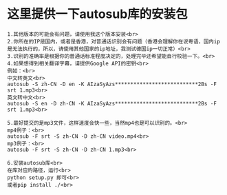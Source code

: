 这里提供一下autosub库的安装包
==============================
    1.其他版本的可能会有问题，请使用我这个版本安装<br>
    2.你所在的IP是国内，或者是香港，对普通话识别会有问题（香港会理解你在说粤语，国内ip是无法执行的，所以，请使用其他国家的ip地址，我测试德国ip一切正常）<br>
    3.识别的准确率是根据你的普通话标准程度决定的，处理完毕还希望能自行校验一下。<br>
    4.如果想得到相关翻译字幕，请提供Google API的密钥<br>
    例如：<br>
    中文转英文<br>
    autosub -S zh-CN -D en -K AIzaSyAzs***************************2Bs -F srt 1.mp3<br>
    英文转中文<br>
    autosub -S en -D zh-CN -K AIzaSyAzs***************************2Bs -F srt 1.mp3<br>

    5.最好提交的是mp3文件，这样速度会快一些，当然mp4也是可以识别的。<br>
    mp4例子：<br>
    autosub -F srt -S zh-CN -D zh-CN video.mp4<br>
    mp3例子：<br>
    autosub -F srt -S zh-CN -D zh-CN 1.mp3<br>

    6.安装autosub库<br>
    在库对应的路径，运行<br>
    python setup.py 即可<br>
    或者pip install ./<br>

